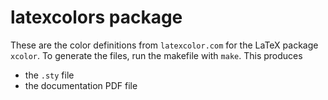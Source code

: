 # latexcolors package

These are the color definitions from `latexcolor.com` for the LaTeX package
`xcolor`. To generate the files, run the makefile with `make`. This produces
* the `.sty` file
* the documentation PDF file
